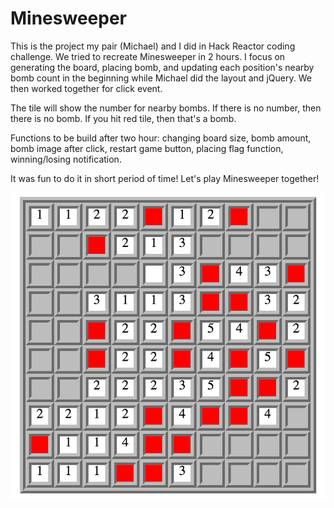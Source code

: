 # Minesweeper
This is the project my pair (Michael) and I did in Hack Reactor coding challenge. We tried to recreate Minesweeper in 2 hours. I focus on generating the board, placing bomb, and updating each position's nearby bomb count in the beginning while Michael did the layout and jQuery. We then worked together for click event. 

The tile will show the number for nearby bombs. If there is no number, then there is no bomb. If you hit red tile, then that's a bomb. 

Functions to be build after two hour: changing board size, bomb amount, bomb image after click, restart game button, placing flag function, winning/losing notification. 

It was fun to do it in short period of time! Let's play Minesweeper together!

![Screenshot of the 2hr-MineSweeper](minesweeper.png)